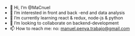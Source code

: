 - 👋 Hi, I’m @MaCnuel
- 👀 I’m interested in front and back -end and data analysis
- 🌱 I’m currently learning react & redux, node-js & python
- 💞️ I’m looking to collaborate on backend-development
- 📫 How to reach me: no: manuel.penya.trabajo@gmail.com


<!---
MaCnuel/MaCnuel is a ✨ special ✨ repository because its `README.md` (this file) appears on your GitHub profile.
You can click the Preview link to take a look at your changes.
--->
